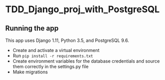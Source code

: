 # TDD_Django_proj_with_PostgreSQL

## Running the app
This app uses Django 1.11, Python 3.5, and PostgreSQL 9.6.

- Create and activate a virtual environment
- Run `pip install -r requirements.txt`
- Create environment variables for the database credentials and source them correctly in the settings.py file
- Make migrations
